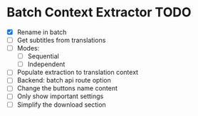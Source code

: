 # Batch Context Extractor TODO

- [x] Rename in batch
- [ ] Get subtitles from translations
- [ ] Modes:
  - [ ] Sequential
  - [ ] Independent
- [ ] Populate extraction to translation context
- [ ] Backend: batch api route option
- [ ] Change the buttons name content
- [ ] Only show important settings
- [ ] Simplify the download section
